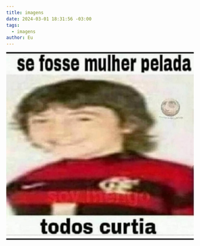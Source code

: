 ```yaml
---
title: imagens
date: 2024-03-01 18:31:56 -03:00
tags:
  - imagens
author: Eu
---
```

![imagem](../../static/img/4f257d2a-e3a3-4d3e-a139-f2b6d0b408b1.webp)